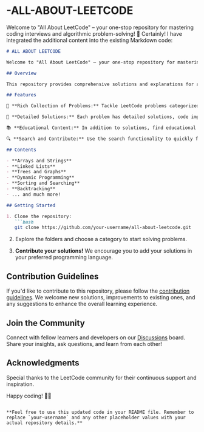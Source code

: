 # -ALL-ABOUT-LEETCODE
Welcome to "All About LeetCode" – your one-stop repository for mastering coding interviews and algorithmic problem-solving! 🚀
Certainly! I have integrated the additional content into the existing Markdown code:

```markdown
# ALL ABOUT LEETCODE

Welcome to "All About LeetCode" – your one-stop repository for mastering coding interviews and algorithmic problem-solving! 🚀

## Overview

This repository provides comprehensive solutions and explanations for a wide range of LeetCode problems. Whether you're a beginner looking to enhance your coding skills or a seasoned developer preparing for technical interviews, you'll find a wealth of resources here to help you succeed.

## Features

🌟 **Rich Collection of Problems:** Tackle LeetCode problems categorized by difficulty level, topic, and specific coding patterns.

🚦 **Detailed Solutions:** Each problem has detailed solutions, code implementations in various languages, and explanations to help you understand the underlying concepts.

📚 **Educational Content:** In addition to solutions, find educational content, tips, and tricks to strengthen your problem-solving skills and improve your algorithmic thinking.

🔍 **Search and Contribute:** Use the search functionality to quickly find problems or contribute by adding your own solutions. Your contributions are highly encouraged!

## Contents

- **Arrays and Strings**
- **Linked Lists**
- **Trees and Graphs**
- **Dynamic Programming**
- **Sorting and Searching**
- **Backtracking**
- ... and much more!

## Getting Started

1. Clone the repository:
   ```bash
   git clone https://github.com/your-username/all-about-leetcode.git
   ```

2. Explore the folders and choose a category to start solving problems.

3. **Contribute your solutions!** We encourage you to add your solutions in your preferred programming language.

## Contribution Guidelines

If you'd like to contribute to this repository, please follow the [contribution guidelines](CONTRIBUTING.md). We welcome new solutions, improvements to existing ones, and any suggestions to enhance the overall learning experience.

## Join the Community

Connect with fellow learners and developers on our [Discussions](https://github.com/your-username/all-about-leetcode/discussions) board. Share your insights, ask questions, and learn from each other!

## Acknowledgments

Special thanks to the LeetCode community for their continuous support and inspiration.

Happy coding! 🚀✨
```

**Feel free to use this updated code in your README file. Remember to replace `your-username` and any other placeholder values with your actual repository details.**
